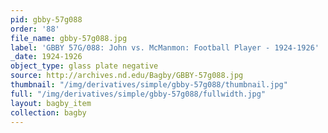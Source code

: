 ```yaml
---
pid: gbby-57g088
order: '88'
file_name: gbby-57g088.jpg
label: 'GBBY 57G/088: John vs. McManmon: Football Player - 1924-1926'
_date: 1924-1926
object_type: glass plate negative
source: http://archives.nd.edu/Bagby/GBBY-57g088.jpg
thumbnail: "/img/derivatives/simple/gbby-57g088/thumbnail.jpg"
full: "/img/derivatives/simple/gbby-57g088/fullwidth.jpg"
layout: bagby_item
collection: bagby
---
```

